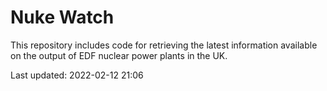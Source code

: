 # Nuke Watch

This repository includes code for retrieving the latest information available on the output of EDF nuclear power plants in the UK.

Last updated: 2022-02-12 21:06